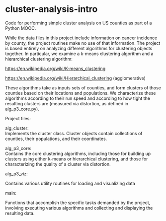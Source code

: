 # cluster-analysis-intro
Code for performing simple cluster analysis on US counties as part of a Python MOOC.

While the data files in this project include information on cancer incidence by county,
the project routines make no use of that information.  The project is based entirely on
analyzing different algorithms for clustering objects together.  In particular, we
examine a k-means clustering algorithm and a hierarchical clustering algorithm:

https://en.wikipedia.org/wiki/K-means_clustering

https://en.wikipedia.org/wiki/Hierarchical_clustering (agglomerative)

These algorithms take as inputs sets of counties, and form clusters of those counties
based on their locations and populations.  We characterize these algorithms according
to their run speed and according to how tight the resulting clusters are (measured
via distortion, as defined in alg_p3_core.py).  

Project files:

alg_cluster:     
Implements the cluster class.  Cluster objects contain collections of 
counties, their populations, and their coordinates.  
                 
alg_p3_core:     
Contains the core clustering algorithms, including those for building
up clusters using either k-means or hierarchical clustering, and those
for characterizing the quality of a cluster via distortion.
                 
alg_p3_viz:

Contains various utility routines for loading and visualizing data

main:

Functions that accomplish the specific tasks demanded by the project, involving
executing various algorithms and collecting and displaying the resulting data.

                 
